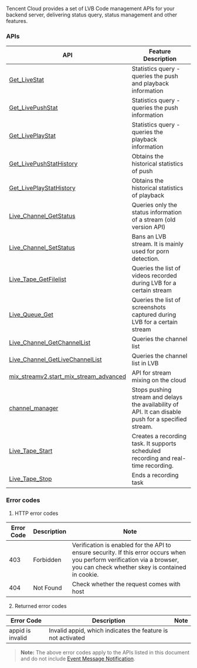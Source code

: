 Tencent Cloud provides a set of LVB Code management APIs for your backend server, delivering status query, status management and other features.

### APIs

| API                                | Feature Description |
|---------------------------------|--------------------------------------------------------------|
| [Get_LiveStat](https://intl.cloud.tencent.com/document/api/267/6110)  | Statistics query - queries the push and playback information |
| [Get_LivePushStat](https://intl.cloud.tencent.com/document/api/267/6110) | Statistics query - queries the push information |
| [Get_LivePlayStat](https://intl.cloud.tencent.com/document/api/267/6110)  | Statistics query - queries the playback information |
| [Get_LivePushStatHistory](https://intl.cloud.tencent.com/document/product/267/9579)| Obtains the historical statistics of push |
| [Get_LivePlayStatHistory](https://intl.cloud.tencent.com/document/product/267/9580)| Obtains the historical statistics of playback |
| [Live_Channel_GetStatus](https://intl.cloud.tencent.com/document/api/267/5958) | Queries only the status information of a stream (old version API) | 
| [Live_Channel_SetStatus](https://intl.cloud.tencent.com/document/api/267/5959) | Bans an LVB stream. It is mainly used for porn detection. | 
| [Live_Tape_GetFilelist](https://intl.cloud.tencent.com/document/api/267/5960)| Queries the list of videos recorded during LVB for a certain stream | 
| [Live_Queue_Get](https://intl.cloud.tencent.com/document/api/267/5958)| Queries the list of screenshots captured during LVB for a certain stream |
| [Live_Channel_GetChannelList](https://intl.cloud.tencent.com/document/product/267/7997)| Queries the channel list |
| [Live_Channel_GetLiveChannelList](https://intl.cloud.tencent.com/document/product/267/8862)| Queries the channel list in LVB |
| [mix_streamv2.start_mix_stream_advanced](https://intl.cloud.tencent.com/document/product/267/8832)| API for stream mixing on the cloud |
| [channel_manager](https://intl.cloud.tencent.com/document/product/267/9500)| Stops pushing stream and delays the availability of API. It can disable push for a specified stream. |
| [Live_Tape_Start](https://intl.cloud.tencent.com/document/product/267/9567)| Creates a recording task. It supports scheduled recording and real-time recording. |
| [Live_Tape_Stop](https://intl.cloud.tencent.com/document/product/267/9568)| Ends a recording task |

### Error codes
1. HTTP error codes 

| Error Code | Description | Note |
|---------|---------|---------|
| 403 | Forbidden | Verification is enabled for the API to ensure security. If this error occurs when you perform verification via a browser, you can check whether skey is contained in cookie. |
| 404 | Not Found | Check whether the request comes with host |

2. Returned error codes

| Error Code | Description | Note |
|---------|---------|---------|
| appid is invalid | Invalid appid, which indicates the feature is not activated | <br>|

>**Note:**
>The above error codes apply to the APIs listed in this document and do not include [Event Message Notification](https://intl.cloud.tencent.com/document/product/267/5957).

 

